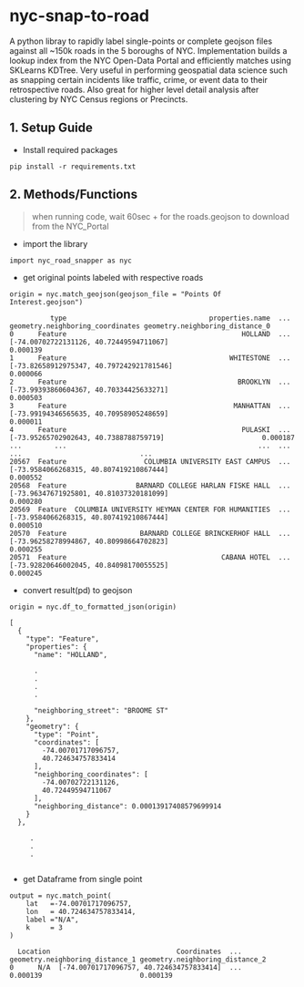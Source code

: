 # nyc-snap-to-road
A python libray to rapidly label single-points or complete geojson files against all ~150k roads in the 5 boroughs of NYC.  Implementation builds a lookup index from the NYC Open-Data Portal and efficiently matches using SKLearns KDTree.  Very useful in performing geospatial data science such as snapping certain incidents like traffic, crime, or event data to their retrospective roads. Also great for higher level detail analysis after clustering by NYC Census regions or Precincts.

## 1. Setup Guide
- Install required packages
```
pip install -r requirements.txt
```

## 2. Methods/Functions
> when running code, wait 60sec + for the roads.geojson to download from the NYC_Portal

- import the library 
```
import nyc_road_snapper as nyc
```

- get original points labeled with respective roads
```
origin = nyc.match_geojson(geojson_file = "Points Of Interest.geojson")
```
```
          type                                   properties.name  ...          geometry.neighboring_coordinates geometry.neighboring_distance_0
0      Feature                                           HOLLAND  ...   [-74.00702722131126, 40.72449594711067]                        0.000139
1      Feature                                        WHITESTONE  ...  [-73.82658912975347, 40.797242921781546]                        0.000066
2      Feature                                          BROOKLYN  ...   [-73.99393860604367, 40.70334425633271]                        0.000503
3      Feature                                         MANHATTAN  ...   [-73.99194346565635, 40.70958905248659]                        0.000011
4      Feature                                           PULASKI  ...    [-73.95265702902643, 40.7388788759719]                        0.000187
...        ...                                               ...  ...                                       ...                             ...
20567  Feature                   COLUMBIA UNIVERSITY EAST CAMPUS  ...   [-73.9584066268315, 40.807419210867444]                        0.000552
20568  Feature                 BARNARD COLLEGE HARLAN FISKE HALL  ...   [-73.96347671925801, 40.81037320181099]                        0.000280
20569  Feature  COLUMBIA UNIVERSITY HEYMAN CENTER FOR HUMANITIES  ...   [-73.9584066268315, 40.807419210867444]                        0.000510
20570  Feature                  BARNARD COLLEGE BRINCKERHOF HALL  ...   [-73.96258278994867, 40.80998664702823]                        0.000255
20571  Feature                                      CABANA HOTEL  ...   [-73.92820646002045, 40.84098170055525]                        0.000245

```

- convert result(pd) to geojson
```
origin = nyc.df_to_formatted_json(origin)
```
```
[
  {
    "type": "Feature",
    "properties": {
      "name": "HOLLAND",
      
      .
      .
      .
      .
      
      "neighboring_street": "BROOME ST"
    },
    "geometry": {
      "type": "Point",
      "coordinates": [
        -74.00701717096757,
        40.724634757833414
      ],
      "neighboring_coordinates": [
        -74.00702722131126,
        40.72449594711067
      ],
      "neighboring_distance": 0.00013917408579699914
    }
  },
  
     .
     .
     .
  
```

- get Dataframe from single point
```
output = nyc.match_point(
    lat   =-74.00701717096757,
    lon   = 40.724634757833414,
    label ="N/A", 
    k     = 3
)
```
```
  Location                               Coordinates  ... geometry.neighboring_distance_1 geometry.neighboring_distance_2
0      N/A  [-74.00701717096757, 40.724634757833414]  ...                        0.000139                        0.000139
```
